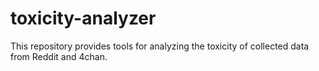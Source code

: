 # toxicity-analyzer
This repository provides tools for analyzing the toxicity of collected data from Reddit and 4chan.
